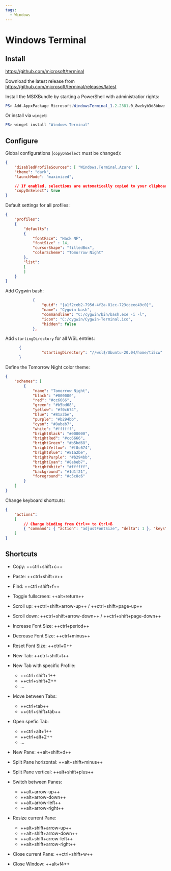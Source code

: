 ```yaml
---
tags:
  - Windows
---
```


# Windows Terminal

## Install

https://github.com/microsoft/terminal

Download the latest release from https://github.com/microsoft/terminal/releases/latest

Install the MSIXBundle by starting a PowerShell with administratior rights:

```powershell
PS> Add-AppxPackage Microsoft.WindowsTerminal_1.2.2381.0_8wekyb3d8bbwe.msixbundle
```

Or install via `winget`:

```powershell
PS> winget install "Windows Terminal"
```

## Configure

Global configurations (`copyOnSelect` must be changed):

```json
{
    "disabledProfileSources": [ "Windows.Terminal.Azure" ],
    "theme": "dark",
    "launchMode": "maximized",

    // If enabled, selections are automatically copied to your clipboard.
    "copyOnSelect": true
}
```

Default settings for all profiles:

```json
{
    "profiles":
    {
        "defaults":
        {
            "fontFace": "Hack NF",
            "fontSize" : 14,
            "cursorShape": "filledBox",
            "colorScheme": "Tomorrow Night"
        },
        "list":
        [
        ]
    }
}
```

Add Cygwin bash:

```json
			{
				"guid": "{a1f2ceb2-795d-4f2a-81cc-723cceec49c0}",
				"name": "Cygwin bash",
				"commandline": "C:/cygwin/bin/bash.exe -i -l",
				"icon": "C:/cygwin/Cygwin-Terminal.ico",
				"hidden": false
			},
```

Add `startingDirectory` for all WSL entries:

```json
      {
				"startingDirectory": "//wsl$/Ubuntu-20.04/home/ti5cw"
      }
```

Define the Tomorrow Night color theme:

```json
{
    "schemes": [
        {
            "name": "Tomorrow Night",
            "black": "#000000",
            "red": "#cc6666",
            "green": "#b5bd68",
            "yellow": "#f0c674",
            "blue": "#81a2be",
            "purple": "#b294bb",
            "cyan": "#8abeb7",
            "white": "#ffffff",
            "brightBlack": "#000000",
            "brightRed": "#cc6666",
            "brightGreen": "#b5bd68",
            "brightYellow": "#f0c674",
            "brightBlue": "#81a2be",
            "brightPurple": "#b294bb",
            "brightCyan": "#8abeb7",
            "brightWhite": "#ffffff",
            "background": "#1d1f21",
            "foreground": "#c5c8c6"
        }
    ]
}
```

Change keyboard shortcuts:

```json
{
    "actions":
    [
        // Change binding from Ctrl+= to Ctrl+ß
        { "command": { "action": "adjustFontSize", "delta": 1 }, "keys": "ctrl+ß" }
    ]
}
```

## Shortcuts

* Copy: ++ctrl+shift+c++
* Paste: ++ctrl+shift+v++
* Find: ++ctrl+shift+f++

* Toggle fullscreen: ++alt+return++
* Scroll up: ++ctrl+shift+arrow-up++ / ++ctrl+shift+page-up++
* Scroll down: ++ctrl+shift+arrow-down++ / ++ctrl+shift+page-down++

* Increase Font Size: ++ctrl+period++
* Decrease Font Size: ++ctrl+minus++
* Reset Font Size: ++ctrl+0++

* New Tab: ++ctrl+shift+t++
* New Tab with specific Profile:
  * ++ctrl+shift+1++
  * ++ctrl+shift+2++
  * ...
* Move between Tabs:
  * ++ctrl+tab++
  * ++ctrl+shift+tab++
* Open spefic Tab:
  * ++ctrl+alt+1++
  * ++ctrl+alt+2++
  * ...

* New Pane: ++alt+shift+d++
* Split Pane horizontal: ++alt+shift+minus++
* Split Pane vertical: ++alt+shift+plus++
* Switch between Panes:
  * ++alt+arrow-up++ 
  * ++alt+arrow-down++ 
  * ++alt+arrow-left++ 
  * ++alt+arrow-right++
* Resize current Pane:
  * ++alt+shift+arrow-up++ 
  * ++alt+shift+arrow-down++ 
  * ++alt+shift+arrow-left++ 
  * ++alt+shift+arrow-right++

* Close current Pane: ++ctrl+shift+w++
* Close Window: ++alt+f4++

